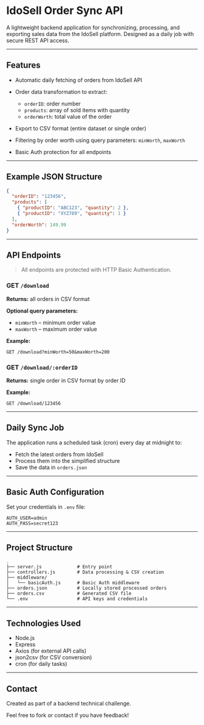 # IdoSell Order Sync API

A lightweight backend application for synchronizing, processing, and exporting sales data from the IdoSell platform. Designed as a daily job with secure REST API access.

---

## Features

* Automatic daily fetching of orders from IdoSell API
* Order data transformation to extract:

  * `orderID`: order number
  * `products`: array of sold items with quantity
  * `orderWorth`: total value of the order
* Export to CSV format (entire dataset or single order)
* Filtering by order worth using query parameters: `minWorth`, `maxWorth`
* Basic Auth protection for all endpoints

---

## Example JSON Structure

```json
{
  "orderID": "123456",
  "products": [
    { "productID": "ABC123", "quantity": 2 },
    { "productID": "XYZ789", "quantity": 1 }
  ],
  "orderWorth": 149.99
}
```

---

## API Endpoints

> All endpoints are protected with HTTP Basic Authentication.

### GET `/download`

**Returns:** all orders in CSV format

**Optional query parameters:**

* `minWorth` – minimum order value
* `maxWorth` – maximum order value

**Example:**

```
GET /download?minWorth=50&maxWorth=200
```

### GET `/download/:orderID`

**Returns:** single order in CSV format by order ID

**Example:**

```
GET /download/123456
```

---

## Daily Sync Job

The application runs a scheduled task (cron) every day at midnight to:

* Fetch the latest orders from IdoSell
* Process them into the simplified structure
* Save the data in `orders.json`

---

## Basic Auth Configuration

Set your credentials in `.env` file:

```
AUTH_USER=admin
AUTH_PASS=secret123
```

---

## Project Structure

```
.
├── server.js             # Entry point
├── controllers.js        # Data processing & CSV creation
├── middleware/
│   └── basicAuth.js      # Basic Auth middleware
├── orders.json           # Locally stored processed orders
├── orders.csv            # Generated CSV file
└── .env                  # API keys and credentials
```

---

## Technologies Used

* Node.js
* Express
* Axios (for external API calls)
* json2csv (for CSV conversion)
* cron (for daily tasks)

---

## Contact

Created as part of a backend technical challenge.

Feel free to fork or contact if you have feedback!
